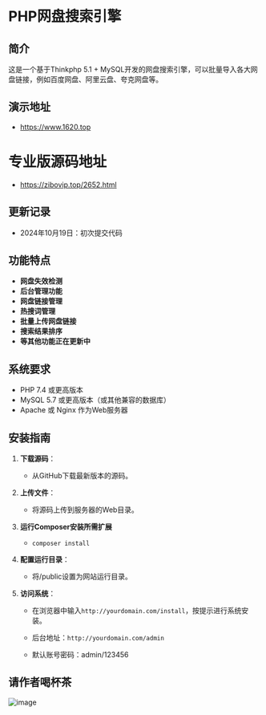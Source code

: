 # PHP网盘搜索引擎

## 简介

这是一个基于Thinkphp 5.1 + MySQL开发的网盘搜索引擎，可以批量导入各大网盘链接，例如百度网盘、阿里云盘、夸克网盘等。

## 演示地址


 - https://www.1620.top
# 专业版源码地址
 - https://zibovip.top/2652.html

## 更新记录

- 2024年10月19日：初次提交代码


## 功能特点

- **网盘失效检测**
- **后台管理功能**
- **网盘链接管理**
- **热搜词管理**
- **批量上传网盘链接**
- **搜索结果排序**
- **等其他功能正在更新中**

## 系统要求

- PHP 7.4 或更高版本
- MySQL 5.7 或更高版本（或其他兼容的数据库）
- Apache 或 Nginx 作为Web服务器

## 安装指南

1. **下载源码**：

   - 从GitHub下载最新版本的源码。

2. **上传文件**：

   - 将源码上传到服务器的Web目录。


3. **运行Composer安装所需扩展**

   - `composer install`

4. **配置运行目录**：

   - 将/public设置为网站运行目录。
   
5. **访问系统**：
   - 在浏览器中输入`http://yourdomain.com/install`，按提示进行系统安装。
   
   - 后台地址：`http://yourdomain.com/admin`

   - 默认账号密码：admin/123456




## 请作者喝杯茶

![image](https://github.com/user-attachments/assets/aeaadab1-96af-4608-a4e6-479b902ff2b9)
